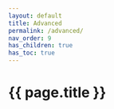 ```yaml
---
layout: default
title: Advanced
permalink: /advanced/
nav_order: 9
has_children: true
has_toc: true
---
```


# {{ page.title }}
